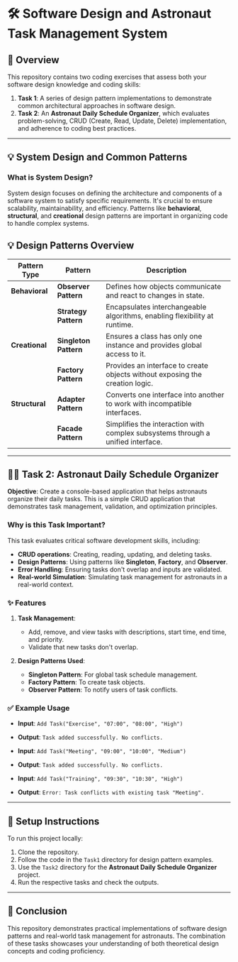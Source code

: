 # 🛠️ Software Design and Astronaut Task Management System

## 🚀 Overview

This repository contains two coding exercises that assess both your software design knowledge and coding skills:

1. **Task 1**: A series of design pattern implementations to demonstrate common architectural approaches in software design.
2. **Task 2**: An **Astronaut Daily Schedule Organizer**, which evaluates problem-solving, CRUD (Create, Read, Update, Delete) implementation, and adherence to coding best practices.

---

## 💡 System Design and Common Patterns

### What is System Design?

System design focuses on defining the architecture and components of a software system to satisfy specific requirements. It's crucial to ensure scalability, maintainability, and efficiency. Patterns like **behavioral**, **structural**, and **creational** design patterns are important in organizing code to handle complex systems.

## 💡 Design Patterns Overview

| Pattern Type        | Pattern             | Description                                                                 |
|---------------------|---------------------|-----------------------------------------------------------------------------|
| **Behavioral**       | **Observer Pattern** | Defines how objects communicate and react to changes in state.               |
|                     | **Strategy Pattern** | Encapsulates interchangeable algorithms, enabling flexibility at runtime.    |
| **Creational**       | **Singleton Pattern**| Ensures a class has only one instance and provides global access to it.      |
|                     | **Factory Pattern**  | Provides an interface to create objects without exposing the creation logic. |
| **Structural**       | **Adapter Pattern**  | Converts one interface into another to work with incompatible interfaces.    |
|                     | **Facade Pattern**   | Simplifies the interaction with complex subsystems through a unified interface. |

---

## 🧑‍🚀 Task 2: Astronaut Daily Schedule Organizer

**Objective**: 
Create a console-based application that helps astronauts organize their daily tasks. This is a simple CRUD application that demonstrates task management, validation, and optimization principles.

### Why is this Task Important?

This task evaluates critical software development skills, including:
- **CRUD operations**: Creating, reading, updating, and deleting tasks.
- **Design Patterns**: Using patterns like **Singleton**, **Factory**, and **Observer**.
- **Error Handling**: Ensuring tasks don't overlap and inputs are validated.
- **Real-world Simulation**: Simulating task management for astronauts in a real-world context.

### ✨ Features

1. **Task Management**:
   - Add, remove, and view tasks with descriptions, start time, end time, and priority.
   - Validate that new tasks don't overlap.

2. **Design Patterns Used**:
   - **Singleton Pattern**: For global task schedule management.
   - **Factory Pattern**: To create task objects.
   - **Observer Pattern**: To notify users of task conflicts.

### ✅ Example Usage

- **Input**: `Add Task("Exercise", "07:00", "08:00", "High")`
- **Output**: `Task added successfully. No conflicts.`

- **Input**: `Add Task("Meeting", "09:00", "10:00", "Medium")`
- **Output**: `Task added successfully. No conflicts.`

- **Input**: `Add Task("Training", "09:30", "10:30", "High")`
- **Output**: `Error: Task conflicts with existing task "Meeting".`

---

## 🔧 Setup Instructions

To run this project locally:

1. Clone the repository.
2. Follow the code in the `Task1` directory for design pattern examples.
3. Use the `Task2` directory for the **Astronaut Daily Schedule Organizer** project.
4. Run the respective tasks and check the outputs.

---

## 📝 Conclusion

This repository demonstrates practical implementations of software design patterns and real-world task management for astronauts. The combination of these tasks showcases your understanding of both theoretical design concepts and coding proficiency.

